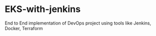 # EKS-with-jenkins

End to End implementation of DevOps project using tools like Jenkins, Docker, Terraform